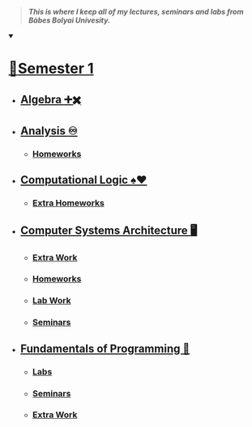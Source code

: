 >***This is where I keep all of my lectures, seminars and labs from Bàbes Bolyai Univesity.***

<details open><summary>

# [:link:Semester 1](https://github.com/alexapvl/Babes-Bolyai-University/tree/master/Semester%201 "Semester 1")
</summary>

<!---
this is a comment
--->
- ## [Algebra :heavy_plus_sign::heavy_multiplication_x:](https://github.com/alexapvl/Babes-Bolyai-University/tree/master/Semester%201/Algebra "Algebra")

- ## [Analysis :infinity:](https://github.com/alexapvl/Babes-Bolyai-University/tree/master/Semester%201/Analysis "Analysis")
    - ### [Homeworks](https://github.com/alexapvl/Babes-Bolyai-University/tree/master/Semester%201/Analysis/Homeworks "Homeworks")

- ## [Computational Logic :spades::hearts:](https://github.com/alexapvl/Babes-Bolyai-University/tree/master/Semester%201/Computational%20Logic "Computational Logic")
    - ### [Extra Homeworks](https://github.com/alexapvl/Babes-Bolyai-University/tree/master/Semester%201/Computational%20Logic/Extra%20Homeworks "Extra Homeworks")

- ## [Computer Systems Architecture :desktop_computer:](https://github.com/alexapvl/Babes-Bolyai-University/tree/master/Semester%201/Computer%20Systems%20Architecture "Computer Systems Architecture")
    - ### [Extra Work](https://github.com/alexapvl/Babes-Bolyai-University/tree/master/Semester%201/Computer%20Systems%20Architecture/Extra%20Work "Extra Work")
    - ### [Homeworks](https://github.com/alexapvl/Babes-Bolyai-University/tree/master/Semester%201/Computer%20Systems%20Architecture/Homeworks "Homeworks")
    - ### [Lab Work](https://github.com/alexapvl/Babes-Bolyai-University/tree/master/Semester%201/Computer%20Systems%20Architecture/Lab%20Work "Lab Work")
    - ### [Seminars](https://github.com/alexapvl/Babes-Bolyai-University/tree/master/Semester%201/Computer%20Systems%20Architecture/Seminars "Seminars")

- ## [Fundamentals of Programming :snake:](https://github.com/alexapvl/Babes-Bolyai-University/tree/master/Semester%201/Fundamentals%20of%20Programming "Fundamentals of Programming")
    - ### [Labs](https://github.com/alexapvl/Babes-Bolyai-University/tree/master/Semester%201/Fundamentals%20of%20Programming/Labs "Labs")
    - ### [Seminars](https://github.com/alexapvl/Babes-Bolyai-University/tree/master/Semester%201/Fundamentals%20of%20Programming/Seminars "Seminars")
    - ### [Extra Work](https://github.com/alexapvl/Babes-Bolyai-University/tree/master/Semester%201/Fundamentals%20of%20Programming/Extra%20Work "Extra Work")

</details>